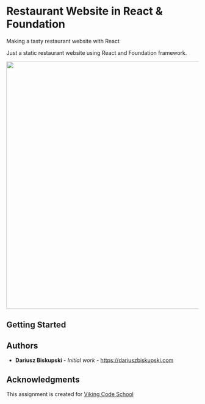 # Restaurant Website in React & Foundation
Making a tasty restaurant website with React

Just a static restaurant website using React and Foundation framework.

<p align="center">
  <img src="/public/img/live_view.png" width="650"/>
</p>

## Getting Started




## Authors

* **Dariusz Biskupski** - *Initial work* - https://dariuszbiskupski.com


## Acknowledgments

This assignment is created for [Viking Code School](https://www.vikingcodeschool.com/)

